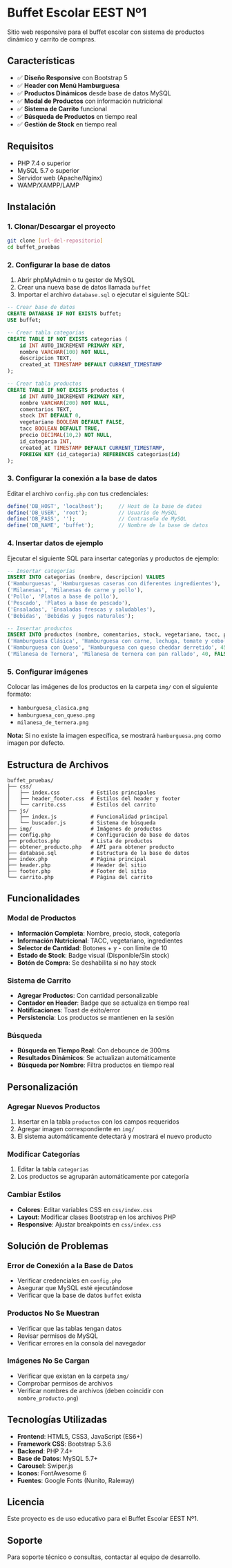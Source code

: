 # Buffet Escolar EEST Nº1

Sitio web responsive para el buffet escolar con sistema de productos dinámico y carrito de compras.

## Características

- ✅ **Diseño Responsive** con Bootstrap 5
- ✅ **Header con Menú Hamburguesa** 
- ✅ **Productos Dinámicos** desde base de datos MySQL
- ✅ **Modal de Productos** con información nutricional
- ✅ **Sistema de Carrito** funcional
- ✅ **Búsqueda de Productos** en tiempo real
- ✅ **Gestión de Stock** en tiempo real

## Requisitos

- PHP 7.4 o superior
- MySQL 5.7 o superior
- Servidor web (Apache/Nginx)
- WAMP/XAMPP/LAMP

## Instalación

### 1. Clonar/Descargar el proyecto
```bash
git clone [url-del-repositorio]
cd buffet_pruebas
```

### 2. Configurar la base de datos
1. Abrir phpMyAdmin o tu gestor de MySQL
2. Crear una nueva base de datos llamada `buffet`
3. Importar el archivo `database.sql` o ejecutar el siguiente SQL:

```sql
-- Crear base de datos
CREATE DATABASE IF NOT EXISTS buffet;
USE buffet;

-- Crear tabla categorias
CREATE TABLE IF NOT EXISTS categorias (
    id INT AUTO_INCREMENT PRIMARY KEY,
    nombre VARCHAR(100) NOT NULL,
    descripcion TEXT,
    created_at TIMESTAMP DEFAULT CURRENT_TIMESTAMP
);

-- Crear tabla productos
CREATE TABLE IF NOT EXISTS productos (
    id INT AUTO_INCREMENT PRIMARY KEY,
    nombre VARCHAR(200) NOT NULL,
    comentarios TEXT,
    stock INT DEFAULT 0,
    vegetariano BOOLEAN DEFAULT FALSE,
    tacc BOOLEAN DEFAULT TRUE,
    precio DECIMAL(10,2) NOT NULL,
    id_categoria INT,
    created_at TIMESTAMP DEFAULT CURRENT_TIMESTAMP,
    FOREIGN KEY (id_categoria) REFERENCES categorias(id)
);
```

### 3. Configurar la conexión a la base de datos
Editar el archivo `config.php` con tus credenciales:

```php
define('DB_HOST', 'localhost');     // Host de la base de datos
define('DB_USER', 'root');          // Usuario de MySQL
define('DB_PASS', '');              // Contraseña de MySQL
define('DB_NAME', 'buffet');        // Nombre de la base de datos
```

### 4. Insertar datos de ejemplo
Ejecutar el siguiente SQL para insertar categorías y productos de ejemplo:

```sql
-- Insertar categorías
INSERT INTO categorias (nombre, descripcion) VALUES
('Hamburguesas', 'Hamburguesas caseras con diferentes ingredientes'),
('Milanesas', 'Milanesas de carne y pollo'),
('Pollo', 'Platos a base de pollo'),
('Pescado', 'Platos a base de pescado'),
('Ensaladas', 'Ensaladas frescas y saludables'),
('Bebidas', 'Bebidas y jugos naturales');

-- Insertar productos
INSERT INTO productos (nombre, comentarios, stock, vegetariano, tacc, precio, id_categoria) VALUES
('Hamburguesa Clásica', 'Hamburguesa con carne, lechuga, tomate y cebolla', 50, FALSE, TRUE, 2800, 1),
('Hamburguesa con Queso', 'Hamburguesa con queso cheddar derretido', 45, FALSE, TRUE, 3200, 1),
('Milanesa de Ternera', 'Milanesa de ternera con pan rallado', 40, FALSE, TRUE, 3500, 2);
```

### 5. Configurar imágenes
Colocar las imágenes de los productos en la carpeta `img/` con el siguiente formato:
- `hamburguesa_clasica.png`
- `hamburguesa_con_queso.png`
- `milanesa_de_ternera.png`

**Nota:** Si no existe la imagen específica, se mostrará `hamburguesa.png` como imagen por defecto.

## Estructura de Archivos

```
buffet_pruebas/
├── css/
│   ├── index.css          # Estilos principales
│   ├── header_footer.css  # Estilos del header y footer
│   └── carrito.css        # Estilos del carrito
├── js/
│   ├── index.js           # Funcionalidad principal
│   └── buscador.js        # Sistema de búsqueda
├── img/                   # Imágenes de productos
├── config.php             # Configuración de base de datos
├── productos.php          # Lista de productos
├── obtener_producto.php   # API para obtener producto
├── database.sql           # Estructura de la base de datos
├── index.php              # Página principal
├── header.php             # Header del sitio
├── footer.php             # Footer del sitio
└── carrito.php            # Página del carrito
```

## Funcionalidades

### Modal de Productos
- **Información Completa**: Nombre, precio, stock, categoría
- **Información Nutricional**: TACC, vegetariano, ingredientes
- **Selector de Cantidad**: Botones + y - con límite de 10
- **Estado de Stock**: Badge visual (Disponible/Sin stock)
- **Botón de Compra**: Se deshabilita si no hay stock

### Sistema de Carrito
- **Agregar Productos**: Con cantidad personalizable
- **Contador en Header**: Badge que se actualiza en tiempo real
- **Notificaciones**: Toast de éxito/error
- **Persistencia**: Los productos se mantienen en la sesión

### Búsqueda
- **Búsqueda en Tiempo Real**: Con debounce de 300ms
- **Resultados Dinámicos**: Se actualizan automáticamente
- **Búsqueda por Nombre**: Filtra productos en tiempo real

## Personalización

### Agregar Nuevos Productos
1. Insertar en la tabla `productos` con los campos requeridos
2. Agregar imagen correspondiente en `img/`
3. El sistema automáticamente detectará y mostrará el nuevo producto

### Modificar Categorías
1. Editar la tabla `categorias`
2. Los productos se agruparán automáticamente por categoría

### Cambiar Estilos
- **Colores**: Editar variables CSS en `css/index.css`
- **Layout**: Modificar clases Bootstrap en los archivos PHP
- **Responsive**: Ajustar breakpoints en `css/index.css`

## Solución de Problemas

### Error de Conexión a la Base de Datos
- Verificar credenciales en `config.php`
- Asegurar que MySQL esté ejecutándose
- Verificar que la base de datos `buffet` exista

### Productos No Se Muestran
- Verificar que las tablas tengan datos
- Revisar permisos de MySQL
- Verificar errores en la consola del navegador

### Imágenes No Se Cargan
- Verificar que existan en la carpeta `img/`
- Comprobar permisos de archivos
- Verificar nombres de archivos (deben coincidir con `nombre_producto.png`)

## Tecnologías Utilizadas

- **Frontend**: HTML5, CSS3, JavaScript (ES6+)
- **Framework CSS**: Bootstrap 5.3.6
- **Backend**: PHP 7.4+
- **Base de Datos**: MySQL 5.7+
- **Carousel**: Swiper.js
- **Iconos**: FontAwesome 6
- **Fuentes**: Google Fonts (Nunito, Raleway)

## Licencia

Este proyecto es de uso educativo para el Buffet Escolar EEST Nº1.

## Soporte

Para soporte técnico o consultas, contactar al equipo de desarrollo.
